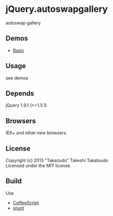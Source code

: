 # jQuery.autoswapgallery

autoswap gallery

## Demos

* [Basic](http://takazudo.github.io/jQuery.autoswapgallery/demos/1/)

## Usage

see demos

## Depends

jQuery 1.9.1 (>=1.5.1)

## Browsers

IE6+ and other new browsers.  

## License

Copyright (c) 2013 "Takazudo" Takeshi Takatsudo  
Licensed under the MIT license.

## Build

Use

 * [CoffeeScript][coffeescript]
 * [grunt][grunt]

[coffeescript]: http://coffeescript.org "CoffeeScript"
[grunt]: http://gruntjs.com "grunt"

